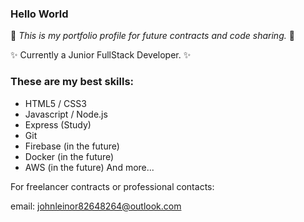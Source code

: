 ### Hello World

💼 *This is my portfolio profile for future contracts and code sharing.* 💼

✨ Currently a Junior FullStack Developer. ✨

### These are my best skills:

- HTML5 / CSS3
- Javascript / Node.js
- Express (Study)
- Git 
- Firebase (in the future)
- Docker (in the future)
- AWS (in the future)
And more...

For freelancer contracts or professional contacts:

email: johnleinor82648264@outlook.com

